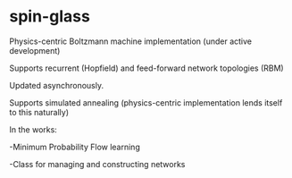 spin-glass
==========

Physics-centric Boltzmann machine implementation (under active development)

Supports recurrent (Hopfield) and feed-forward network topologies (RBM)

Updated asynchronously. 

Supports simulated annealing (physics-centric implementation lends itself to this naturally)



In the works:

   -Minimum Probability Flow learning
   
   -Class for managing and constructing networks
